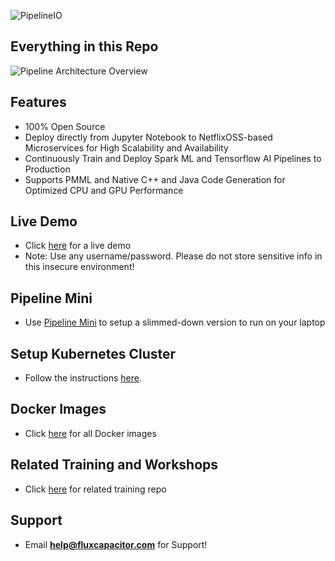 ![PipelineIO](http://pipeline.io/images/pipeline-io-logo-shadow-210x186.png)

## Everything in this Repo
![Pipeline Architecture Overview](http://advancedspark.com/img/architecture-overview-768x563.png)

## Features
* 100% Open Source
* Deploy directly from Jupyter Notebook to NetflixOSS-based Microservices for High Scalability and Availability
* Continuously Train and Deploy Spark ML and Tensorflow AI Pipelines to Production
* Supports PMML and Native C++ and Java Code Generation for Optimized CPU and GPU Performance

## Live Demo
* Click [here](http://www.demo.pipeline.io) for a live demo
* Note:  Use any username/password.  Please do not store sensitive info in this insecure environment!

## Pipeline Mini
* Use [Pipeline Mini](Pipeline-Mini) to setup a slimmed-down version to run on your laptop

## Setup Kubernetes Cluster
* Follow the instructions [here](https://github.com/fluxcapacitor/pipeline/kubernetes.ml#setup-a-new-kubernetes-cluster).

## Docker Images
* Click [here](https://hub.docker.com/u/fluxcapacitor) for all Docker images

## Related Training and Workshops
* Click [here](https://github.com/fluxcapacitor/pipeline-training) for related training repo

## Support
* Email **help@fluxcapacitor.com** for Support!

